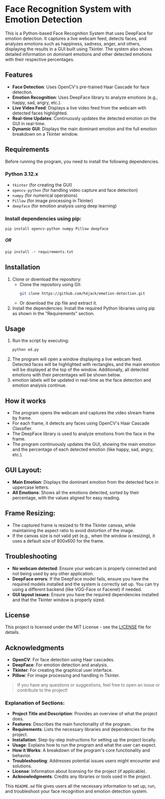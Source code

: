 # Face Recognition System with **Emotion Detection**

This is a Python-based Face Recognition System that uses DeepFace for emotion detection. It captures a live webcam feed, detects faces, and analyzes emotions such as happiness, sadness, anger, and others, displaying the results in a GUI built using Tkinter. The system also shows detailed information on dominant emotions and other detected emotions with their respective percentages.

## Features

- **Face Detection**: Uses OpenCV's pre-trained Haar Cascade for face detection.
- **Emotion Recognition**: Uses DeepFace library to analyze emotions (e.g., happy, sad, angry, etc.).
- **Live Video Feed**: Displays a live video feed from the webcam with detected faces highlighted.
- **Real-time Updates**: Continuously updates the detected emotion on the GUI in real-time.
- **Dynamic GUI**: Displays the main dominant emotion and the full emotion breakdown on a Tkinter window.

## Requirements

Before running the program, you need to install the following dependencies.

### Python 3.12.x

- `tkinter` (for creating the GUI)
- `opencv-python` (for handling video capture and face detection)
- `numpy` (for numerical operations)
- `Pillow` (for image processing in Tkinter)
- `deepface` (for emotion analysis using deep learning)

### Install dependencies using pip:

```bash
pip install opencv-python numpy Pillow deepface
```
##### OR
```bash
pip install -r requirements.txt
```
## Installation
1. Clone or download the repository:
   - Clone the repository using Git:
        ```bash
        git clone https://github.com/h4jack/emotion-detection.git
        ```
    - Or download the zip file and extract it.
2. Install the dependencies: Install the required Python libraries using pip as shown in the "Requirements" section.

## Usage
1. Run the script by executing:
    ```bash
    python ed.py
    ```
2. The program will open a window displaying a live webcam feed. Detected faces will be highlighted with rectangles, and the main emotion will be displayed at the top of the window. Additionally, all detected emotions with their percentages will be shown below.
3.  emotion labels will be updated in real-time as the face detection and emotion analysis continue.

## How it works
- The program opens the webcam and captures the video stream frame by frame.
- For each frame, it detects any faces using OpenCV's Haar Cascade Classifier.
- The DeepFace library is used to analyze emotions from the face in the frame.
- The program continuously updates the GUI, showing the main emotion and the percentage of each detected emotion (like happy, sad, angry, etc.).

## GUI Layout:
- **Main Emotion**: Displays the dominant emotion from the detected face in uppercase letters.
- **All Emotions**: Shows all the emotions detected, sorted by their percentage, with the values aligned for easy reading.

## Frame Resizing:
- The captured frame is resized to fit the Tkinter canvas, while maintaining the aspect ratio to avoid distortion of the image.
- If the canvas size is not valid yet (e.g., when the window is resizing), it uses a default size of 800x600 for the frame.

## Troubleshooting
- **No webcam detected**: Ensure your webcam is properly connected and not being used by any other application.
- **DeepFace errors**: If the DeepFace model fails, ensure you have the required models installed and the system is correctly set up. You can try using a different backend (like VGG-Face or Facenet) if needed.
- **GUI layout issues**: Ensure you have the required dependencies installed and that the Tkinter window is properly sized.

## License
This project is licensed under the MIT License - see the [LICENSE](https://github.com/h4jack/emotion-detection/blob/main/LICENSE) file for details.

## Acknowledgments
- **OpenCV**: For face detection using Haar cascades.
- **DeepFace**: For emotion detection and analysis.
- **Tkinter**: For creating the graphical user interface.
- **Pillow**: For image processing and handling in Tkinter.
> If you have any questions or suggestions, feel free to open an issue or contribute to the project!


### Explanation of Sections:

- **Project Title and Description**: Provides an overview of what the project does.
- **Features**: Describes the main functionality of the program.
- **Requirements**: Lists the necessary libraries and dependencies for the project.
- **Installation**: Step-by-step instructions for setting up the project locally.
- **Usage**: Explains how to run the program and what the user can expect.
- **How it Works**: A breakdown of the program's core functionality and behavior.
- **Troubleshooting**: Addresses potential issues users might encounter and solutions.
- **License**: Information about licensing for the project (if applicable).
- **Acknowledgments**: Credits any libraries or tools used in the project.

This `README.md` file gives users all the necessary information to set up, run, and troubleshoot your face recognition and emotion detection system.
